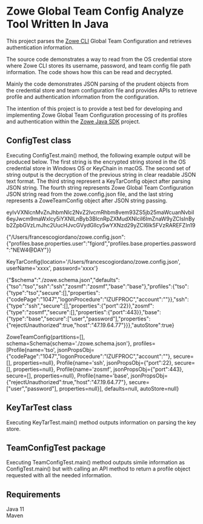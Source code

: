# Zowe Global Team Config Analyze Tool Written In Java
  
This project parses the [Zowe CLI](https://github.com/zowe/zowe-cli]) Global Team Configuration and retrieves authentication information.  

The source code demonstrates a way to read from the OS credential store where Zowe CLI stores its username, password, and team config file path information. The code shows how this can be read and decrypted.  
  
Mainly the code demonstrates JSON parsing of the prudent objects from the credential store and team configuration file and provides APIs to retrieve profile and authentication information from the configuration.  

The intention of this project is to provide a test bed for developing and implementing Zowe Global Team Configuration processing of its profiles and authentication within the [Zowe Java SDK](https://github.com/zowe/zowe-client-java-sdk) project.
  
## ConfigTest class

Executing ConfigTest.main() method, the following example output will be produced below. The first string is the encrypted string stored in the OS credential store in Windows OS or KeyChain in macOS. The second set of string output is the decryption of the previous string in clear readable JSON text format. The third string represent a KeyTarConfig object after parsing JSON string. The fourth string represents Zowe Global Team Configuration JSON string read from the  zowe.config.json file, and the last string represents a ZoweTeamConfig object after JSON string passing.    

eyIvVXNlcnMvZnJhbmNlc2NvZ2lvcmRhbm8vem93ZS5jb25maWcuanNvbiI6eyJwcm9maWxlcy5iYXNlLnByb3BlcnRpZXMudXNlciI6ImZnaW9yZCIsInByb2ZpbGVzLmJhc2UucHJvcGVydGllcy5wYXNzd29yZCI6Ik5FVzRAREFZIn19  
  
{"/Users/francescogiordano/zowe.config.json":{"profiles.base.properties.user":"fgiord","profiles.base.properties.password":"NEW4@DAY"}}  
  
KeyTarConfig{location='/Users/francescogiordano/zowe.config.json', userName='xxxx', password='xxxx'}  
  
{"$schema":".\/zowe.schema.json","defaults":{"tso":"tso","ssh":"ssh","zosmf":"zosmf","base":"base"},"profiles":{"tso":{"type":"tso","secure":[],"properties":{"codePage":"1047","logonProcedure":"IZUFPROC","account":""}},"ssh":{"type":"ssh","secure":[],"properties":{"port":22}},"zosmf":{"type":"zosmf","secure":[],"properties":{"port":443}},"base":{"type":"base","secure":["user","password"],"properties":{"rejectUnauthorized":true,"host":"47.19.64.77"}}},"autoStore":true}  
  
ZoweTeamConfig{partitions=[], schema=Schema{schema='./zowe.schema.json'}, profiles=[Profile{name='tso', jsonPropsObj={"codePage":"1047","logonProcedure":"IZUFPROC","account":""}, secure=[], properties=null}, Profile{name='ssh', jsonPropsObj={"port":22}, secure=[], properties=null}, Profile{name='zosmf', jsonPropsObj={"port":443}, secure=[], properties=null}, Profile{name='base', jsonPropsObj={"rejectUnauthorized":true,"host":"47.19.64.77"}, secure=["user","password"], properties=null}], defaults=null, autoStore=null}  
  
## KeyTarTest class  
  
Executing KeyTarTest.main() method outputs information on parsing the key store.  

## TeamConfigTest package  

Executing TeamConfigTest.main() method outputs simile information as ConfigTest.main() but with calling an API method to return a profile object requested with all the needed information.  
  
## Requirements  
  
  Java 11  
  Maven  
   
  
